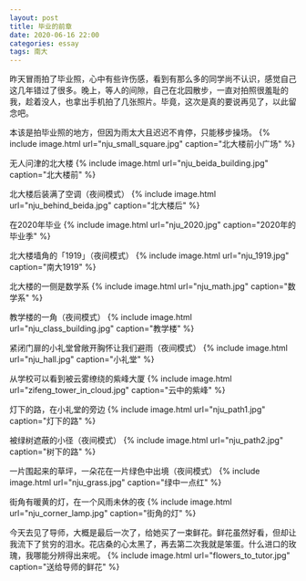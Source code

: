 ```yaml
---
layout: post
title: 毕业的前章
date: 2020-06-16 22:00
categories: essay
tags: 南大
---
```


昨天冒雨拍了毕业照，心中有些许伤感，看到有那么多的同学尚不认识，感觉自己这几年错过了很多。晚上，等人的间隙，自己在北园散步，一直对拍照很羞耻的我，趁着没人，也拿出手机拍了几张照片。毕竟，这次是真的要说再见了，以此留念吧。

本该是拍毕业照的地方，但因为雨太大且迟迟不肯停，只能移步操场。
{% include image.html url="nju_small_square.jpg" caption="北大楼前小广场" %}

无人问津的北大楼
{% include image.html url="nju_beida_building.jpg" caption="北大楼前" %}

北大楼后装满了空调（夜间模式）
{% include image.html url="nju_behind_beida.jpg" caption="北大楼后" %}

在2020年毕业
{% include image.html url="nju_2020.jpg" caption="2020年的毕业季" %}

北大楼墙角的「1919」（夜间模式）
{% include image.html url="nju_1919.jpg" caption="南大1919" %}

北大楼的一侧是数学系
{% include image.html url="nju_math.jpg" caption="数学系" %}

教学楼的一角（夜间模式）
{% include image.html url="nju_class_building.jpg" caption="教学楼" %}

紧闭门扉的小礼堂曾敞开胸怀让我们避雨（夜间模式）
{% include image.html url="nju_hall.jpg" caption="小礼堂" %}

从学校可以看到被云雾缭绕的紫峰大厦
{% include image.html url="zifeng_tower_in_cloud.jpg" caption="云中的紫峰" %}

灯下的路，在小礼堂的旁边
{% include image.html url="nju_path1.jpg" caption="灯下的路" %}

被绿树遮蔽的小径（夜间模式）
{% include image.html url="nju_path2.jpg" caption="树下的路" %}

一片围起来的草坪，一朵花在一片绿色中出境（夜间模式）
{% include image.html url="nju_grass.jpg" caption="绿中一点红" %}

街角有暖黄的灯，在一个风雨未休的夜
{% include image.html url="nju_corner_lamp.jpg" caption="街角的灯" %}

今天去见了导师，大概是最后一次了，给她买了一束鲜花。鲜花虽然好看，但却让我流下了贫穷的泪水。花店桑的心太黑了，再去第二次我就是笨蛋。什么进口的玫瑰，我哪能分辨得出来呢。
{% include image.html url="flowers_to_tutor.jpg" caption="送给导师的鲜花" %}
